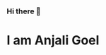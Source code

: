 ### Hi there 👋

# I am Anjali Goel

<!--
**anjalig117/anjalig117** is a ✨ _special_ ✨ repository because its `README.md` (this file) appears on your GitHub profile.

Here are some ideas to get you started:

- 🔭 I am a python and frontend developer (angular, next.js)
- 🌱 I’m currently learning data analytics skills
- 💬 Ask me about python, javascript, angular
- 📫 How to reach me: anjaligoel117@gmail.com
- 😄 Pronouns: She/her
- ⚡ Fun fact: A potterhead, k-drama fan
-->
